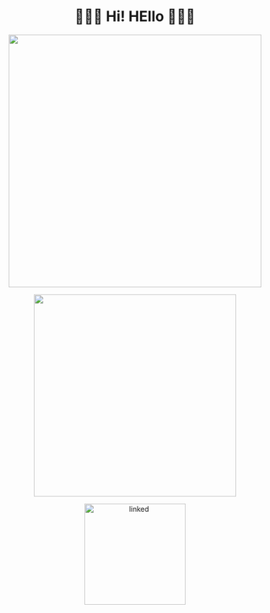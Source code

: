<h1 align="center"> 👨🏾‍💻 Hi! HEllo 👨🏾‍💻 </h1>

<p align="center">
  <img width="500px" src="https://github-readme-stats.vercel.app/api?username=silvaney007&count_private=true&show_icons=true&bg_color=1e243b&title_color=ffde59&text_color=ffffff"/> 
</p>

<p align="center">
  <img width="400px" src="https://github-readme-stats.vercel.app/api/top-langs/?username=silvaney007&layout=compact&show_icons=true&bg_color=1e243b&title_color=ffde59&text_color=ffffff"/> 
</p>

<p align="center">
  <a href="https://www.linkedin.com/in/diney-rosario/" rel="external"><img width="200px" src="https://img.shields.io/badge/linked-diney--rosario-blue" alt="linked"/></a>
</p>
